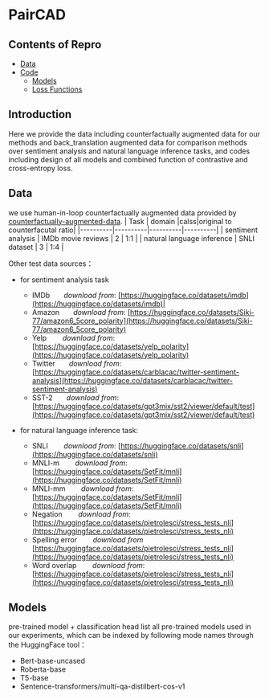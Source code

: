 # PairCAD


## Contents of Repro
- [Data](#data)
- [Code](#code)
  - [Models](#models)
  - [Loss Functions](#loss-functions)


## Introduction

Here we provide the data including counterfactually augmented data for our methods and back_translation augmented data for comparison methods over sentiment analysis and natural language inference tasks, and codes including design of all models and combined function of contrastive and cross-entropy loss.

## Data
we use human-in-loop counterfactually augmented data provided by [counterfactually-augmented-data](git@github.com:acmi-lab/counterfactually-augmented-data.git). 
| Task | domain |calss|original to counterfacutal ratio|
|----------|----------|----------|----------|
| sentiment analysis | IMDb movie reviews   | 2  | 1:1 |
| natural language inference | SNLI dataset | 3 | 1:4 |



Other test data sources：
- for sentiment analysis task
  - IMDb &nbsp;&nbsp;&nbsp;&nbsp;&nbsp;  _download from_: [https://huggingface.co/datasets/imdb](https://huggingface.co/datasets/imdb)|
  - Amazon &nbsp;&nbsp;&nbsp;&nbsp;&nbsp; _download from_: [https://huggingface.co/datasets/Siki-77/amazon6_5core_polarity](https://huggingface.co/datasets/Siki-77/amazon6_5core_polarity)
  - Yelp  &nbsp;&nbsp;&nbsp;&nbsp;&nbsp;&nbsp; _download from_: [https://huggingface.co/datasets/yelp_polarity](https://huggingface.co/datasets/yelp_polarity)
  - Twitter  &nbsp;&nbsp;&nbsp;&nbsp;&nbsp; _download from_: [https://huggingface.co/datasets/carblacac/twitter-sentiment-analysis](https://huggingface.co/datasets/carblacac/twitter-sentiment-analysis)
  - SST-2  &nbsp;&nbsp;&nbsp;&nbsp;&nbsp; _download from_: [https://huggingface.co/datasets/gpt3mix/sst2/viewer/default/test](https://huggingface.co/datasets/gpt3mix/sst2/viewer/default/test)
  
- for natural language inference task:
  - SNLI &nbsp;&nbsp;&nbsp;&nbsp;&nbsp;&nbsp; _download from_: [https://huggingface.co/datasets/snli](https://huggingface.co/datasets/snli)
  - MNLI-m &nbsp;&nbsp;&nbsp;&nbsp;&nbsp;&nbsp; _download from_: [https://huggingface.co/datasets/SetFit/mnli](https://huggingface.co/datasets/SetFit/mnli)
  - MNLI-mm &nbsp;&nbsp;&nbsp;&nbsp;&nbsp;&nbsp; _download from_:  [https://huggingface.co/datasets/SetFit/mnli](https://huggingface.co/datasets/SetFit/mnli)
  - Negation &nbsp;&nbsp;&nbsp;&nbsp;&nbsp;&nbsp; _download from_: [https://huggingface.co/datasets/pietrolesci/stress_tests_nli](https://huggingface.co/datasets/pietrolesci/stress_tests_nli)
  - Spelling error &nbsp;&nbsp;&nbsp;&nbsp;&nbsp;&nbsp; _download from_ [https://huggingface.co/datasets/pietrolesci/stress_tests_nli](https://huggingface.co/datasets/pietrolesci/stress_tests_nli)
  - Word overlap &nbsp;&nbsp;&nbsp;&nbsp;&nbsp;&nbsp; _download from_: [https://huggingface.co/datasets/pietrolesci/stress_tests_nli](https://huggingface.co/datasets/pietrolesci/stress_tests_nli)
  
## Models

pre-trained model + classification head
list all pre-trained models used in our experiments, which can be indexed by following mode names through the HuggingFace tool：
- Bert-base-uncased
- Roberta-base
- T5-base
- Sentence-transformers/multi-qa-distilbert-cos-v1

